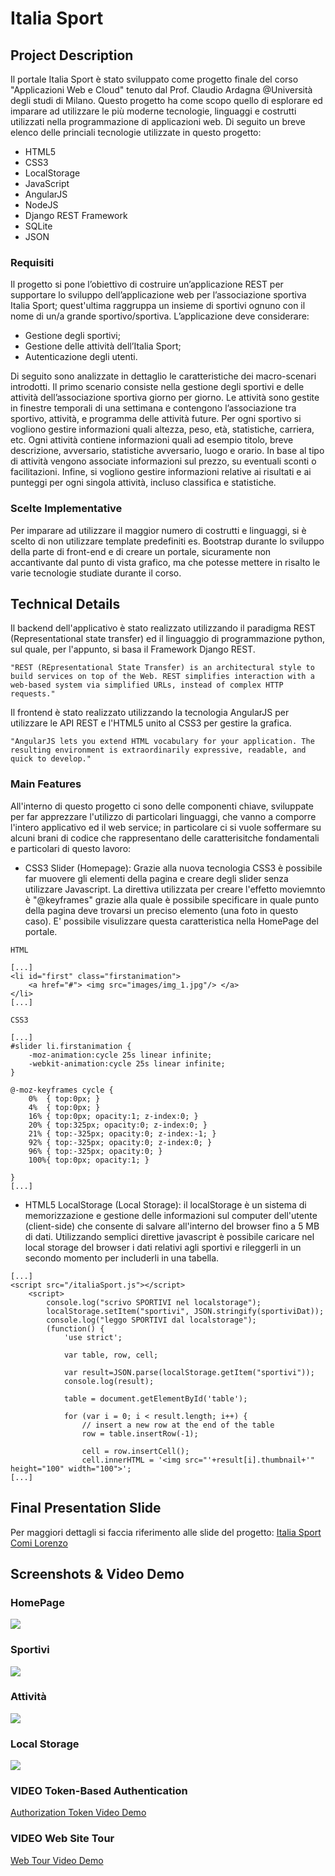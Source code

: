 # Italia Sport
## Project Description
Il portale Italia Sport è stato sviluppato come progetto finale del corso "Applicazioni Web e Cloud" tenuto dal Prof. Claudio Ardagna @Università degli studi di Milano.
Questo progetto ha come scopo quello di esplorare ed imparare ad utilizzare le più moderne tecnologie, linguaggi e costrutti utilizzati nella programmazione di applicazioni web. Di seguito un breve elenco delle princiali tecnologie utilizzate in questo progetto:
- HTML5
- CSS3
- LocalStorage
- JavaScript
- AngularJS
- NodeJS
- Django REST Framework
- SQLite
- JSON

### Requisiti
Il progetto si pone l’obiettivo di costruire un’applicazione REST per supportare lo sviluppo dell’applicazione web per l’associazione sportiva Italia Sport; quest'ultima raggruppa un insieme di sportivi ognuno con il nome di un/a grande sportivo/sportiva.
L’applicazione deve considerare:
- Gestione degli sportivi;
- Gestione delle attività dell’Italia Sport;
- Autenticazione degli utenti.

Di seguito sono analizzate in dettaglio le caratteristiche dei macro-scenari introdotti.
Il primo scenario consiste nella gestione degli sportivi e delle attività dell’associazione sportiva giorno per giorno. Le attività sono gestite in finestre temporali di una settimana e contengono l’associazione tra sportivo, attività, e programma delle attività future. Per ogni sportivo si vogliono gestire informazioni quali altezza, peso, età, statistiche, carriera, etc.
Ogni attività contiene informazioni quali ad esempio titolo, breve descrizione, avversario, statistiche avversario, luogo e orario. In base al tipo di attività vengono associate informazioni sul prezzo, su eventuali sconti o facilitazioni. Infine, si vogliono gestire informazioni relative ai risultati e ai punteggi per ogni singola attività, incluso classifica e statistiche.

### Scelte Implementative
Per imparare ad utilizzare il maggior numero di costrutti e linguaggi, si è scelto di non utilizzare template predefiniti es. Bootstrap durante lo sviluppo della parte di front-end e di creare un portale, sicuramente non accantivante dal punto di vista grafico, ma che potesse mettere in risalto le varie tecnologie studiate durante il corso.

## Technical Details
Il backend dell'applicativo è stato realizzato utilizzando il paradigma REST (Representational state transfer) ed il linguaggio di programmazione python, sul quale, per l'appunto, si basa il Framework Django REST.

`
"REST (REpresentational State Transfer) is an architectural style to build services on top of the Web. REST simplifies interaction with a web-based system via simplified URLs, instead of complex HTTP requests."  
`

Il frontend è stato realizzato utilizzando la tecnologia AngularJS per utilizzare le API REST e l'HTML5 unito al CSS3 per gestire la grafica.

`
"AngularJS lets you extend HTML vocabulary for your application. The resulting environment is extraordinarily expressive, readable, and quick to develop."
`

### Main Features
All'interno di questo progetto ci sono delle componenti chiave, sviluppate per far apprezzare l'utilizzo di particolari linguaggi, che vanno a comporre l'intero applicativo ed il web service; in particolare ci si vuole soffermare su alcuni brani di codice che rappresentano delle caratterisitche fondamentali e particolari di questo lavoro:

- CSS3 Slider (Homepage): Grazie alla nuova tecnologia CSS3 è possibile far muovere gli elementi della pagina e creare degli slider senza utilizzare Javascript.
La direttiva utilizzata per creare l'effetto moviemnto è "@keyframes" grazie alla quale è possibile specificare in quale punto della pagina deve trovarsi un preciso elemento (una foto in questo caso). E' possibile visulizzare questa caratteristica nella HomePage del portale.

```
HTML

[...]
<li id="first" class="firstanimation">
    <a href="#"> <img src="images/img_1.jpg"/> </a>
</li>
[...]

CSS3

[...]
#slider li.firstanimation {
	-moz-animation:cycle 25s linear infinite;
	-webkit-animation:cycle 25s linear infinite;
}

@-moz-keyframes cycle {
	0%  { top:0px; }
	4%  { top:0px; }
	16% { top:0px; opacity:1; z-index:0; }
	20% { top:325px; opacity:0; z-index:0; }
	21% { top:-325px; opacity:0; z-index:-1; }
	92% { top:-325px; opacity:0; z-index:0; }
	96% { top:-325px; opacity:0; }
	100%{ top:0px; opacity:1; }

}
[...]
```

- HTML5 LocalStorage (Local Storage): il localStorage è un sistema di memorizzazione e gestione delle informazioni sul computer dell'utente (client-side) che consente di salvare all'interno del browser fino a 5 MB di dati.
Utilizzando semplici direttive javascript è possibile caricare nel local storage del browser i dati relativi agli sportivi e rileggerli in un secondo momento per includerli in una tabella.

```
[...]
<script src="/italiaSport.js"></script>
    <script>
        console.log("scrivo SPORTIVI nel localstorage");
        localStorage.setItem("sportivi", JSON.stringify(sportiviDat));
        console.log("leggo SPORTIVI dal localstorage");
        (function() {
            'use strict';

            var table, row, cell;

            var result=JSON.parse(localStorage.getItem("sportivi"));
            console.log(result);

            table = document.getElementById('table');

            for (var i = 0; i < result.length; i++) {
                // insert a new row at the end of the table
                row = table.insertRow(-1);

                cell = row.insertCell();
                cell.innerHTML = '<img src="'+result[i].thumbnail+'" height="100" width="100">';
[...]
```

## Final Presentation Slide
Per maggiori dettagli si faccia riferimento alle slide del progetto:
[Italia Sport Comi Lorenzo](documentazione/ComiLorenzoAWC.pdf)

## Screenshots & Video Demo
### HomePage
<img src="screenshot/index.png" align="center"/>

### Sportivi
<img src="screenshot/sportivi2.png" align="center"/>


### Attività
<img src="screenshot/attivita.png" align="center"/>


### Local Storage
<img src="screenshot/localStorage2.png" align="center"/>

### VIDEO Token-Based Authentication
[Authorization Token Video Demo](screenshot/AuthDemo.mov)

### VIDEO Web Site Tour
[Web Tour Video Demo](screenshot/videodemo.mov)

